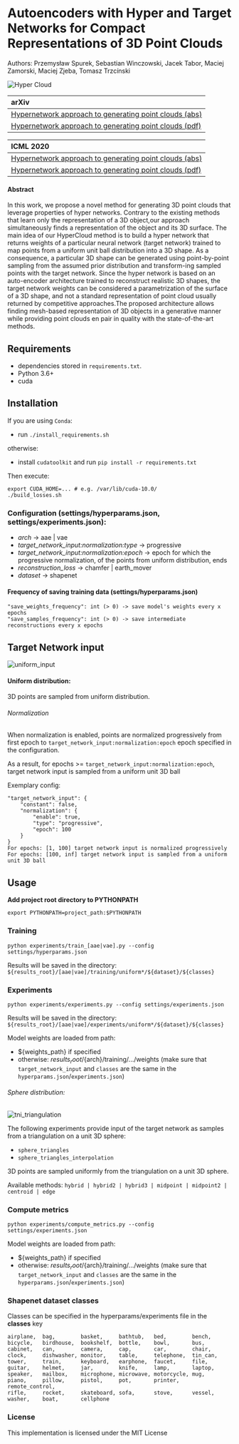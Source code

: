 # Autoencoders with Hyper and Target Networks for Compact Representations of 3D Point Clouds

Authors: Przemysław Spurek, Sebastian Winczowski, Jacek Tabor, Maciej Zamorski, Maciej Zįeba, Tomasz Trzcínski

![Hyper Cloud](docs/hyper_cloud.png)

| arXiv |
| :---- |
| [Hypernetwork approach to generating point clouds (abs)](https://arxiv.org/abs/2003.00802) |
| [Hypernetwork approach to generating point clouds (pdf)](https://arxiv.org/pdf/2003.00802.pdf) |

| ICML 2020 |
| :--- |
| [Hypernetwork approach to generating point clouds (abs)](http://proceedings.mlr.press/v119/spurek20a.html) |
| [Hypernetwork approach to generating point clouds (pdf)](http://proceedings.mlr.press/v119/spurek20a/spurek20a.pdf) |


#### Abstract
In this work, we propose a novel method for generating 3D point clouds that leverage properties of hyper networks. 
Contrary to the existing methods that learn only the representation of a 3D object,our approach simultaneously finds a 
representation of the object and its 3D surface. The main idea of our HyperCloud method is to build a hyper network that
returns weights of a particular neural network (target network) trained to map points from a uniform unit ball 
distribution into a 3D shape. As a consequence, a particular 3D shape can be generated using point-by-point sampling 
from the assumed prior distribution and transform-ing sampled points with the target network. Since the hyper network is
based on an auto-encoder architecture  trained  to  reconstruct  realistic  3D shapes, the target network weights can 
be considered a parametrization of the surface of a 3D shape, and not a standard representation of point cloud usually 
returned by competitive approaches.The proposed architecture allows finding mesh-based representation of 3D objects in a
 generative manner while providing point clouds en pair in quality with the state-of-the-art methods.

## Requirements
- dependencies stored in `requirements.txt`.
- Python 3.6+
- cuda

## Installation
If you are using `Conda`:
- run `./install_requirements.sh` 

otherwise:
- install `cudatoolkit` and run `pip install -r requirements.txt`

Then execute:
```
export CUDA_HOME=... # e.g. /var/lib/cuda-10.0/
./build_losses.sh
```

### Configuration (settings/hyperparams.json, settings/experiments.json):
  - *arch* -> aae | vae
  - *target_network_input:normalization:type* -> progressive
  - *target_network_input:normalization:epoch* -> epoch for which the progressive normalization, of the points from uniform distribution, ends
  - *reconstruction_loss* -> chamfer | earth_mover
  - *dataset* -> shapenet


#### Frequency of saving training data (settings/hyperparams.json)
```
"save_weights_frequency": int (> 0) -> save model's weights every x epochs
"save_samples_frequency": int (> 0) -> save intermediate reconstructions every x epochs
```


## Target Network input
![uniform_input](docs/tni_uniform.png)
#### Uniform distribution:
3D points are sampled from uniform distribution. 

###### Normalization
When normalization is enabled, points are normalized progressively 
from first epoch to `target_network_input:normalization:epoch` epoch specified in the configuration. 

As a result, for epochs >= `target_network_input:normalization:epoch`, target network input is sampled from a uniform unit 3D ball 

Exemplary config:
```
"target_network_input": {
    "constant": false,
    "normalization": {
        "enable": true,
        "type": "progressive",
        "epoch": 100
    }
}
For epochs: [1, 100] target network input is normalized progressively
For epochs: [100, inf] target network input is sampled from a uniform unit 3D ball
``` 


## Usage
**Add project root directory to PYTHONPATH**

```export PYTHONPATH=project_path:$PYTHONPATH```

### Training
`python experiments/train_[aae|vae].py --config settings/hyperparams.json`

Results will be saved in the directory: 
`${results_root}/[aae|vae]/training/uniform*/${dataset}/${classes}`


### Experiments
`python experiments/experiments.py --config settings/experiments.json`

Results will be saved in the directory: 
`${results_root}/[aae|vae]/experiments/uniform*/${dataset}/${classes}`

Model weights are loaded from path:
  - ${weights_path} if specified
  - otherwise: ${results_root}/${arch}/training/.../weights (make sure that `target_network_input` and `classes` are the
   same in the `hyperparams.json`/`experiments.json`)
   
###### Sphere distribution:
![tni_triangulation](docs/tni_triangulation.png)

The following experiments provide input of the target network as samples from a triangulation on a unit 3D sphere: 
- `sphere_triangles` 
- `sphere_triangles_interpolation` 

3D points are sampled uniformly from the triangulation on a unit 3D sphere.

Available methods: `hybrid | hybrid2 | hybrid3 | midpoint | midpoint2 | centroid | edge`


### Compute metrics
`python experiments/compute_metrics.py --config settings/experiments.json`

Model weights are loaded from path:
  - ${weights_path} if specified
  - otherwise: ${results_root}/${arch}/training/.../weights (make sure that `target_network_input` and `classes` are the
   same in the `hyperparams.json`/`experiments.json`)
  
### Shapenet dataset classes
Classes can be specified in the hyperparams/experiments file in the **classes** key
```
airplane,  bag,        basket,     bathtub,   bed,        bench, 
bicycle,   birdhouse,  bookshelf,  bottle,    bowl,       bus,      
cabinet,   can,        camera,     cap,       car,        chair,    
clock,     dishwasher, monitor,    table,     telephone,  tin_can,  
tower,     train,      keyboard,   earphone,  faucet,     file,     
guitar,    helmet,     jar,        knife,     lamp,       laptop,   
speaker,   mailbox,    microphone, microwave, motorcycle, mug,      
piano,     pillow,     pistol,     pot,       printer,    remote_control,      
rifle,     rocket,     skateboard, sofa,      stove,      vessel,   
washer,    boat,       cellphone
```
### License
This implementation is licensed under the MIT License
